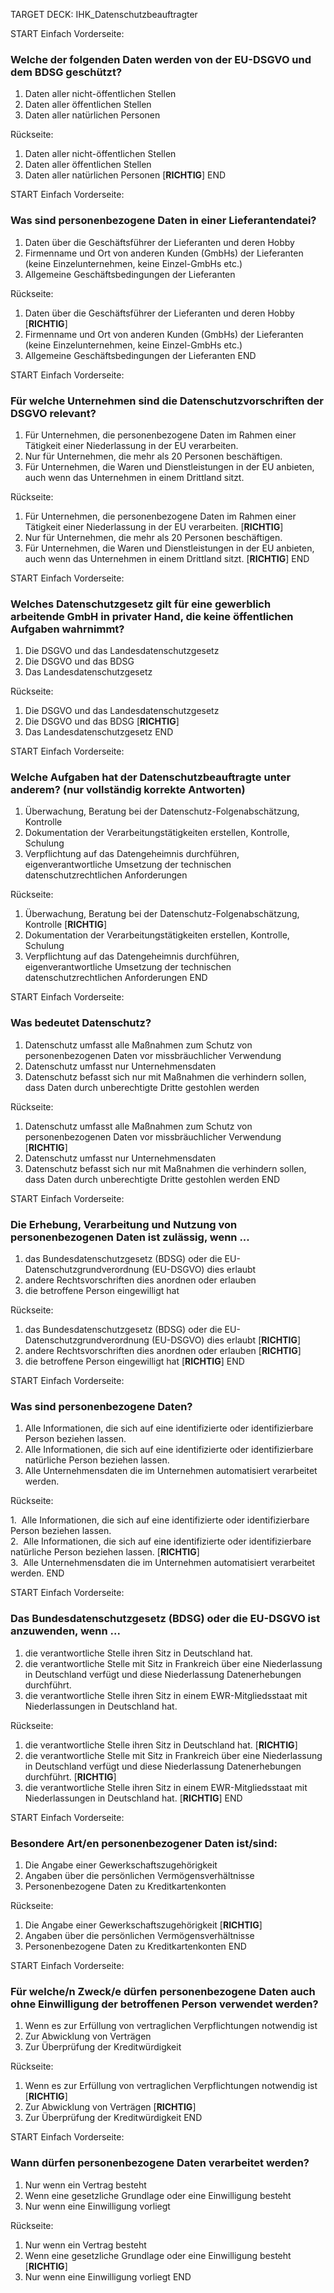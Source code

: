 TARGET DECK: IHK_Datenschutzbeauftragter

START
Einfach
Vorderseite:
### Welche der folgenden Daten werden von der EU-DSGVO und dem BDSG geschützt?

1. Daten aller nicht-öffentlichen Stellen
2. Daten aller öffentlichen Stellen
3. Daten aller natürlichen Personen

Rückseite:

1. Daten aller nicht-öffentlichen Stellen
2. Daten aller öffentlichen Stellen
3. Daten aller natürlichen Personen [**RICHTIG**]
END

START
Einfach
Vorderseite:
### Was sind personenbezogene Daten in einer Lieferantendatei?

1. Daten über die Geschäftsführer der Lieferanten und deren Hobby
2. Firmenname und Ort von anderen Kunden (GmbHs) der Lieferanten (keine Einzelunternehmen, keine Einzel-GmbHs etc.)
3. Allgemeine Geschäftsbedingungen der Lieferanten

Rückseite:

1. Daten über die Geschäftsführer der Lieferanten und deren Hobby [**RICHTIG**]
2. Firmenname und Ort von anderen Kunden (GmbHs) der Lieferanten (keine Einzelunternehmen, keine Einzel-GmbHs etc.)
3. Allgemeine Geschäftsbedingungen der Lieferanten
END

START
Einfach
Vorderseite:
### Für welche Unternehmen sind die Datenschutzvorschriften der DSGVO relevant?

1. Für Unternehmen, die personenbezogene Daten im Rahmen einer Tätigkeit einer Niederlassung in der EU verarbeiten.
2. Nur für Unternehmen, die mehr als 20 Personen beschäftigen.
3. Für Unternehmen, die Waren und Dienstleistungen in der EU anbieten, auch wenn das Unternehmen in einem Drittland sitzt.

Rückseite:

1. Für Unternehmen, die personenbezogene Daten im Rahmen einer Tätigkeit einer Niederlassung in der EU verarbeiten. [**RICHTIG**]
2. Nur für Unternehmen, die mehr als 20 Personen beschäftigen.
3. Für Unternehmen, die Waren und Dienstleistungen in der EU anbieten, auch wenn das Unternehmen in einem Drittland sitzt. [**RICHTIG**]
END

START
Einfach
Vorderseite:
### Welches Datenschutzgesetz gilt für eine gewerblich arbeitende GmbH in privater Hand, die keine öffentlichen Aufgaben wahrnimmt?

1. Die DSGVO und das Landesdatenschutzgesetz
2. Die DSGVO und das BDSG
3. Das Landesdatenschutzgesetz

Rückseite: 

1. Die DSGVO und das Landesdatenschutzgesetz
2. Die DSGVO und das BDSG [**RICHTIG**]
3. Das Landesdatenschutzgesetz
END

START
Einfach
Vorderseite:
### Welche Aufgaben hat der Datenschutzbeauftragte unter anderem? (nur vollständig korrekte Antworten)

1. Überwachung, Beratung bei der Datenschutz-Folgenabschätzung, Kontrolle
2. Dokumentation der Verarbeitungstätigkeiten erstellen, Kontrolle, Schulung
3. Verpflichtung auf das Datengeheimnis durchführen, eigenverantwortliche Umsetzung der technischen datenschutzrechtlichen Anforderungen

Rückseite:

1. Überwachung, Beratung bei der Datenschutz-Folgenabschätzung, Kontrolle [**RICHTIG**]
2. Dokumentation der Verarbeitungstätigkeiten erstellen, Kontrolle, Schulung
3. Verpflichtung auf das Datengeheimnis durchführen, eigenverantwortliche Umsetzung der technischen datenschutzrechtlichen Anforderungen
END

START
Einfach
Vorderseite:
### Was bedeutet Datenschutz?

1. Datenschutz umfasst alle Maßnahmen zum Schutz von personenbezogenen Daten vor missbräuchlicher Verwendung
2. Datenschutz umfasst nur Unternehmensdaten
3. Datenschutz befasst sich nur mit Maßnahmen die verhindern sollen, dass Daten durch unberechtigte Dritte gestohlen werden

Rückseite: 

1. Datenschutz umfasst alle Maßnahmen zum Schutz von personenbezogenen Daten vor missbräuchlicher Verwendung [**RICHTIG**]
2. Datenschutz umfasst nur Unternehmensdaten
3. Datenschutz befasst sich nur mit Maßnahmen die verhindern sollen, dass Daten durch unberechtigte Dritte gestohlen werden
END

START
Einfach
Vorderseite:

### Die Erhebung, Verarbeitung und Nutzung von personenbezogenen Daten ist zulässig, wenn ...

1. das Bundesdatenschutzgesetz (BDSG) oder die EU- Datenschutzgrundverordnung (EU-DSGVO) dies erlaubt
2. andere Rechtsvorschriften dies anordnen oder erlauben
3. die betroffene Person eingewilligt hat

Rückseite:

1. das Bundesdatenschutzgesetz (BDSG) oder die EU- Datenschutzgrundverordnung (EU-DSGVO)  dies erlaubt [**RICHTIG**]
2. andere Rechtsvorschriften dies anordnen oder erlauben [**RICHTIG**]
3. die betroffene Person eingewilligt hat [**RICHTIG**]
END 

START
Einfach
Vorderseite:
### Was sind personenbezogene Daten?

1. Alle Informationen, die sich auf eine identifizierte oder identifizierbare Person beziehen lassen.  
2. Alle Informationen, die sich auf eine identifizierte oder identifizierbare natürliche Person beziehen lassen.  
3. Alle Unternehmensdaten die im Unternehmen automatisiert verarbeitet werden.

Rückseite:

1.  Alle Informationen, die sich auf eine identifizierte oder identifizierbare Person beziehen lassen.  
2.  Alle Informationen, die sich auf eine identifizierte oder identifizierbare natürliche Person beziehen lassen. [**RICHTIG**]   
3.  Alle Unternehmensdaten die im Unternehmen automatisiert verarbeitet werden. 
END

START
Einfach
Vorderseite:
### Das Bundesdatenschutzgesetz (BDSG) oder die EU-DSGVO ist anzuwenden, wenn ...

1. die verantwortliche Stelle ihren Sitz in Deutschland hat.
2. die verantwortliche Stelle mit Sitz in Frankreich über eine Niederlassung in Deutschland verfügt und diese Niederlassung Datenerhebungen durchführt.
3. die verantwortliche Stelle ihren Sitz in einem EWR-Mitgliedsstaat mit Niederlassungen in Deutschland hat.

Rückseite: 

1. die verantwortliche Stelle ihren Sitz in Deutschland hat. [**RICHTIG**] 
2. die verantwortliche Stelle mit Sitz in Frankreich über eine Niederlassung in Deutschland verfügt und diese Niederlassung Datenerhebungen durchführt. [**RICHTIG**] 
3. die verantwortliche Stelle ihren Sitz in einem EWR-Mitgliedsstaat mit Niederlassungen in Deutschland hat. [**RICHTIG**]
END

START
Einfach
Vorderseite:
### Besondere Art/en personenbezogener Daten ist/sind:

 1. Die Angabe einer Gewerkschaftszugehörigkeit
 2. Angaben über die persönlichen Vermögensverhältnisse
 3. Personenbezogene Daten zu Kreditkartenkonten

Rückseite: 

 1. Die Angabe einer Gewerkschaftszugehörigkeit [**RICHTIG**]
 2. Angaben über die persönlichen Vermögensverhältnisse
 3. Personenbezogene Daten zu Kreditkartenkonten
END

START
Einfach
Vorderseite:
### Für welche/n Zweck/e dürfen personenbezogene Daten auch ohne Einwilligung der betroffenen Person verwendet werden?

1. Wenn es zur Erfüllung von vertraglichen Verpflichtungen notwendig ist
2. Zur Abwicklung von Verträgen
3. Zur Überprüfung der Kreditwürdigkeit

Rückseite:

1. Wenn es zur Erfüllung von vertraglichen Verpflichtungen notwendig ist [**RICHTIG**]
2. Zur Abwicklung von Verträgen [**RICHTIG**]
3. Zur Überprüfung der Kreditwürdigkeit
END 

START
Einfach
Vorderseite:
### Wann dürfen personenbezogene Daten verarbeitet werden?

1. Nur wenn ein Vertrag besteht
2. Wenn eine gesetzliche Grundlage oder eine Einwilligung besteht
3. Nur wenn eine Einwilligung vorliegt

Rückseite:

1. Nur wenn ein Vertrag besteht
2. Wenn eine gesetzliche Grundlage oder eine Einwilligung besteht [**RICHTIG**]
3. Nur wenn eine Einwilligung vorliegt
END